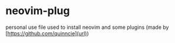 # neovim-plug
personal use file used to install neovim and some plugins
(made by [https://github.com/quinncie](url))
